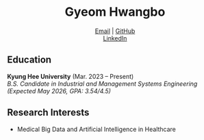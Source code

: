 <h1 align="center">Gyeom Hwangbo</h1>
<p align="center">
  <a href="mailto:hbgyeom@gmail.com">Email</a> | 
  <a href="https://github.com/hbgyeom1">GitHub</a><br>
  <a href="www.linkedin.com/in/gyeom-hwangbo-6338a6377">LinkedIn</a>
</p>

## Education
**Kyung Hee University** (Mar. 2023 – Present)<br>
*B.S. Candidate in Industrial and Management Systems Engineering (Expected May 2026, GPA: 3.54/4.5)*

## Research Interests
- Medical Big Data and Artificial Intelligence in Healthcare
